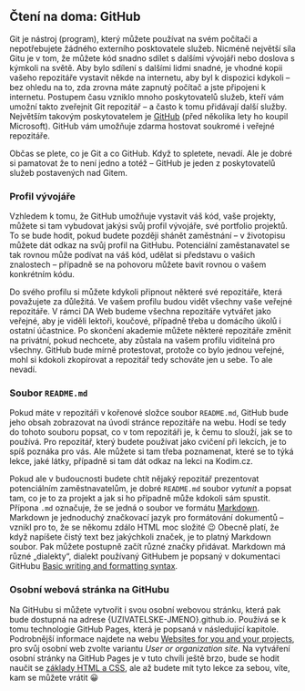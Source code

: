 ## Čtení na doma: GitHub

Git je nástroj (program), který můžete používat na svém počítači a nepotřebujete žádného externího posktovatele služeb.
Nicméně největší síla Gitu je v tom, že můžete kód snadno sdílet s dalšími vývojáři nebo doslova s kýmkoli na světě.
Aby bylo sdílení s dalšími lidmi snadné, je vhodné kopii vašeho repozitáře vystavit někde na internetu, aby byl k dispozici kdykoli – bez ohledu na to, zda zrovna máte zapnutý počítač a jste připojeni k internetu.
Postupem času vzniklo mnoho poskytovatelů služeb, kteří vám umožní takto zveřejnit Git repozitář – a často k tomu přidávají další služby.
Největším takovým poskytovatelem je [GitHub](https://github.com/) (před několika lety ho koupil Microsoft).
GitHub vám umožňuje zdarma hostovat soukromé i veřejné repozitáře.

Občas se plete, co je Git a co GitHub.
Když to spletete, nevadí.
Ale je dobré si pamatovat že to není jedno a totéž – GitHub je jeden z poskytovatelů služeb postavených nad Gitem.

### Profil vývojáře

Vzhledem k tomu, že GitHub umožňuje vystavit váš kód, vaše projekty, můžete si tam vybudovat jakýsi svůj profil vývojáře, své portfolio projektů.
To se bude hodit, pokud budete později shánět zaměstnání – v životopisu můžete dát odkaz na svůj profil na GitHubu.
Potenciální zaměstanavatel se tak rovnou může podívat na váš kód, udělat si představu o vašich znalostech – případně se na pohovoru můžete bavit rovnou o vašem konkrétním kódu.

Do svého profilu si můžete kdykoli připnout některé své repozitáře, která považujete za důležitá.
Ve vašem profilu budou vidět všechny vaše veřejné repozitáře.
V rámci DA Web budeme všechna repozitáře vytvářet jako veřejné, aby je viděli lektoři, koučové, případně třeba u domácího úkolů i ostatní účastnice.
Po skončení akademie můžete některé repozitáře změnit na privátní, pokud nechcete, aby zůstala na vašem profilu viditelná pro všechny.
GitHub bude mírně protestovat, protože co bylo jednou veřejné, mohl si kdokoli zkopírovat a repozitář tedy schováte jen u sebe.
To ale nevadí.

### Soubor `README.md`

Pokud máte v repozitáři v kořenové složce soubor `README.md`, GitHub bude jeho obsah zobrazovat na úvodí stránce repozitáře na webu.
Hodí se tedy do tohoto souboru popsat, co v tom repozitáři je, k čemu to slouží, jak se to používá.
Pro repozitář, který budete používat jako cvičení při lekcích, je to spíš poznáka pro vás.
Ale můžete si tam třeba poznamenat, které se to týká lekce, jaké látky, případně si tam dát odkaz na lekci na Kodim.cz.

Pokud ale v budoucnosti budete chtít nějaký repozitář prezentovat potenciálním zaměstnavatelům, je dobré `README.md` soubor _vytunit_ a popsat tam, co je to za projekt a jak si ho případně může kdokoli sám spustit.
Přípona `.md` označuje, že se jedná o soubor ve formátu [Markdown](https://www.markdownguide.org).
Markdown je jednoduchý značkovací jazyk pro formátování dokumentů – vznikl pro to, že se někomu zdálo HTML moc složité 😉
Obecně platí, že když napíšete čistý text bez jakýchkoli značek, je to platný Markdown soubor.
Pak můžete postupně začít různé značky přidávat.
Markdown má různé „dialekty“, dialekt používaný GitHubem je popsaný v dokumentaci GitHubu [Basic writing and formatting syntax](https://docs.github.com/en/get-started/writing-on-github/getting-started-with-writing-and-formatting-on-github/basic-writing-and-formatting-syntax).

### Osobní webová stránka na GitHubu

Na GitHubu si můžete vytvořit i svou osobní webovou stránku, která pak bude dostupná na adrese {UZIVATELSKE-JMENO}.github.io.
Používá se k tomu technologie GitHub Pages, která je popsaná v následující kapitole.
Podrobnější informace najdete na webu [Websites for you and your projects](https://pages.github.com), pro svůj osobní web zvolte variantu _User or organization site_.
Na vytváření osobní stránky na GitHub Pages je v tuto chvíli ještě brzo, bude se hodit naučit se [základy HTML a CSS](https://kodim.cz/kurzy/daweb#html-a-css), ale až budete mít tyto lekce za sebou, víte, kam se můžete vrátit 😀
